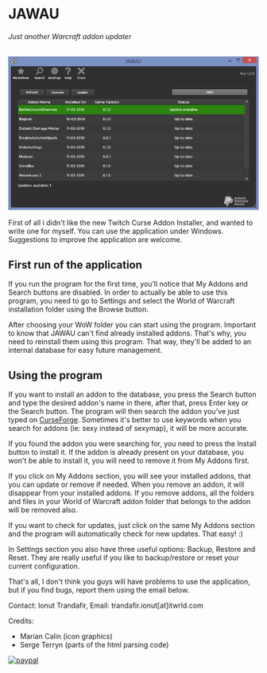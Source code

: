 # JAWAU
###### Just another Warcraft addon updater

![alt text](https://raw.githubusercontent.com/itwrld/jawau/master/showcase/jawau.png)

First of all i didn't like the new Twitch Curse Addon Installer, and wanted to write one for myself. 
You can use the application under Windows. Suggestions to improve the application are welcome.

## First run of the application
If you run the program for the first time, you&rsquo;ll notice that My Addons and Search buttons are disabled. In order to actually be able to use this program, you need to go to Settings and select the World of Warcraft installation folder using the Browse button.

After choosing your WoW folder you can start using the program. Important to know that JAWAU can't find already installed addons. That's why, you need to reinstall them using this program. That way, they'll be added to an internal database for easy future management.

## Using the program
If you want to install an addon to the database, you press the Search button and type the desired addon's name in there, after that, press Enter key or the Search button. The program will then search the addon you've just typed on <a href="https://www.curseforge.com/wow/addons" target="_blank" rel="noopener">CurseForge</a>. Sometimes it's better to use keywords when you search for addons (ie: sexy instead of sexymap), it will be more accurate.

If you found the addon you were searching for, you need to press the Install button to install it. If the addon is already present on your database, you won't be able to install it, you will need to remove it from My Addons first.

If you click on My Addons section, you will see your installed addons, that you can update or remove if needed. When you remove an addon, it will disappear from your installed addons. If you remove addons, all the folders and files in your World of Warcraft addon folder that belongs to the addon will be removed also.

If you want to check for updates, just click on the same My Addons section and the program will automatically check for new updates. That easy! :)

In Settings section you also have three useful options: Backup, Restore and Reset. They are really useful if you like to backup/restore or reset your current configuration.

That's all, I don't think you guys will have problems to use the application, but if you find bugs, report them using the email below.

Contact:
Ionut Trandafir, Email: trandafir.ionut[at]itwrld.com

Credits:
- Marian Calin (icon graphics)
- Serge Terryn (parts of the html parsing code)


[![paypal](https://www.paypalobjects.com/en_US/i/btn/btn_donateCC_LG.gif)](https://paypal.me/JohnnyUSA?locale.x=en_US)
